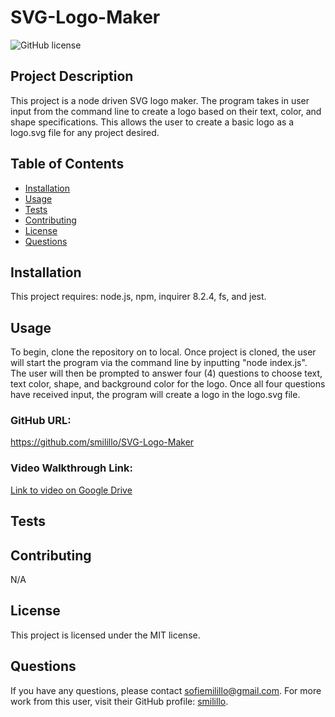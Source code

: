 # SVG-Logo-Maker

![GitHub license](https://img.shields.io/badge/license-MIT-blue.svg)

## Project Description 
This project is a node driven SVG logo maker. The program takes in user input from the command line to create a logo based on their text, color, and shape specifications. This allows the user to create a basic logo as a logo.svg file for any project desired.
  
## Table of Contents
- [Installation](#installation)
- [Usage](#usage)
- [Tests](#tests)
- [Contributing](#contributing)
- [License](#license)
- [Questions](#questions)

## Installation
This project requires: node.js, npm, inquirer 8.2.4, fs, and jest.

## Usage 
To begin, clone the repository on to local. Once project is cloned, the user will start the program via the command line by inputting "node index.js". The user will then be prompted to answer four (4) questions to choose text, text color, shape, and background color for the logo. Once all four questions have received input, the program will create a logo in the logo.svg file.

### GitHub URL:
https://github.com/smilillo/SVG-Logo-Maker

### Video Walkthrough Link:
[Link to video on Google Drive]()

## Tests
 

## Contributing
N/A 
  
## License
This project is licensed under the MIT license.
 
## Questions
If you have any questions, please contact sofiemilillo@gmail.com. For more work from this user, visit their GitHub profile: [smilillo](https://github.com/smilillo).